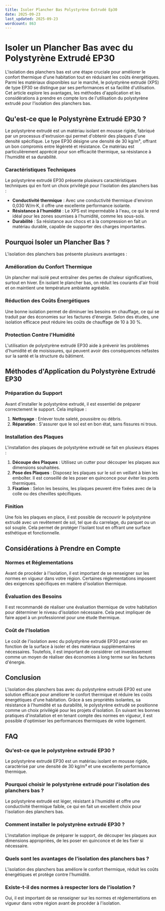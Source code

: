```yaml
---
title: Isoler Plancher Bas Polystyrène Extrudé Ep30
date: 2025-09-23
last_updated: 2025-09-23
wordcount: 863
---
```


# Isoler un Plancher Bas avec du Polystyrène Extrudé EP30

L'isolation des planchers bas est une étape cruciale pour améliorer le confort thermique d'une habitation tout en réduisant les coûts énergétiques. Parmi les matériaux disponibles sur le marché, le polystyrène extrudé (XPS) de type EP30 se distingue par ses performances et sa facilité d'utilisation. Cet article explore les avantages, les méthodes d'application et les considérations à prendre en compte lors de l'utilisation du polystyrène extrudé pour l'isolation des planchers bas.

## Qu'est-ce que le Polystyrène Extrudé EP30 ?

Le polystyrène extrudé est un matériau isolant en mousse rigide, fabriqué par un processus d'extrusion qui permet d'obtenir des plaques d'une densité spécifique. Le type EP30 désigne une densité de 30 kg/m³, offrant un bon compromis entre légèreté et résistance. Ce matériau est particulièrement apprécié pour son efficacité thermique, sa résistance à l'humidité et sa durabilité.

### Caractéristiques Techniques

Le polystyrène extrudé EP30 présente plusieurs caractéristiques techniques qui en font un choix privilégié pour l'isolation des planchers bas :

- **Conductivité thermique** : Avec une conductivité thermique d'environ 0,030 W/m·K, il offre une excellente performance isolante.
- **Résistance à l'humidité** : Le XPS est imperméable à l'eau, ce qui le rend idéal pour les zones soumises à l'humidité, comme les sous-sols.
- **Durabilité** : Sa résistance aux chocs et à la compression en fait un matériau durable, capable de supporter des charges importantes.

## Pourquoi Isoler un Plancher Bas ?

L'isolation des planchers bas présente plusieurs avantages :

### Amélioration du Confort Thermique

Un plancher mal isolé peut entraîner des pertes de chaleur significatives, surtout en hiver. En isolant le plancher bas, on réduit les courants d'air froid et on maintient une température ambiante agréable.

### Réduction des Coûts Énergétiques

Une bonne isolation permet de diminuer les besoins en chauffage, ce qui se traduit par des économies sur les factures d'énergie. Selon des études, une isolation efficace peut réduire les coûts de chauffage de 10 à 30 %.

### Protection Contre l'Humidité

L'utilisation de polystyrène extrudé EP30 aide à prévenir les problèmes d'humidité et de moisissures, qui peuvent avoir des conséquences néfastes sur la santé et la structure du bâtiment.

## Méthodes d'Application du Polystyrène Extrudé EP30

### Préparation du Support

Avant d'installer le polystyrène extrudé, il est essentiel de préparer correctement le support. Cela implique :

1. **Nettoyage** : Enlever toute saleté, poussière ou débris.
2. **Réparation** : S'assurer que le sol est en bon état, sans fissures ni trous.

### Installation des Plaques

L'installation des plaques de polystyrène extrudé se fait en plusieurs étapes :

1. **Découpe des Plaques** : Utilisez un cutter pour découper les plaques aux dimensions souhaitées.
2. **Pose des Plaques** : Disposez les plaques sur le sol en veillant à bien les emboîter. Il est conseillé de les poser en quinconce pour éviter les ponts thermiques.
3. **Fixation** : Selon les besoins, les plaques peuvent être fixées avec de la colle ou des chevilles spécifiques.

### Finition

Une fois les plaques en place, il est possible de recouvrir le polystyrène extrudé avec un revêtement de sol, tel que du carrelage, du parquet ou un sol souple. Cela permet de protéger l'isolant tout en offrant une surface esthétique et fonctionnelle.

## Considérations à Prendre en Compte

### Normes et Réglementations

Avant de procéder à l'isolation, il est important de se renseigner sur les normes en vigueur dans votre région. Certaines réglementations imposent des exigences spécifiques en matière d'isolation thermique.

### Évaluation des Besoins

Il est recommandé de réaliser une évaluation thermique de votre habitation pour déterminer le niveau d'isolation nécessaire. Cela peut impliquer de faire appel à un professionnel pour une étude thermique.

### Coût de l'Isolation

Le coût de l'isolation avec du polystyrène extrudé EP30 peut varier en fonction de la surface à isoler et des matériaux supplémentaires nécessaires. Toutefois, il est important de considérer cet investissement comme un moyen de réaliser des économies à long terme sur les factures d'énergie.

## Conclusion

L'isolation des planchers bas avec du polystyrène extrudé EP30 est une solution efficace pour améliorer le confort thermique et réduire les coûts énergétiques d'une habitation. Grâce à ses propriétés isolantes, sa résistance à l'humidité et sa durabilité, le polystyrène extrudé se positionne comme un choix privilégié pour les projets d'isolation. En suivant les bonnes pratiques d'installation et en tenant compte des normes en vigueur, il est possible d'optimiser les performances thermiques de votre logement.

## FAQ

### Qu'est-ce que le polystyrène extrudé EP30 ?

Le polystyrène extrudé EP30 est un matériau isolant en mousse rigide, caractérisé par une densité de 30 kg/m³ et une excellente performance thermique.

### Pourquoi choisir le polystyrène extrudé pour l'isolation des planchers bas ?

Le polystyrène extrudé est léger, résistant à l'humidité et offre une conductivité thermique faible, ce qui en fait un excellent choix pour l'isolation des planchers bas.

### Comment installer le polystyrène extrudé EP30 ?

L'installation implique de préparer le support, de découper les plaques aux dimensions appropriées, de les poser en quinconce et de les fixer si nécessaire.

### Quels sont les avantages de l'isolation des planchers bas ?

L'isolation des planchers bas améliore le confort thermique, réduit les coûts énergétiques et protège contre l'humidité.

### Existe-t-il des normes à respecter lors de l'isolation ?

Oui, il est important de se renseigner sur les normes et réglementations en vigueur dans votre région avant de procéder à l'isolation.